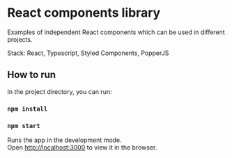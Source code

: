# React components library

Examples of independent React components which can be used in different projects.

Stack: React, Typescript, Styled Components, PopperJS

## How to run

In the project directory, you can run:

### `npm install`
### `npm start`

Runs the app in the development mode.\
Open [http://localhost:3000](http://localhost:3000) to view it in the browser.
